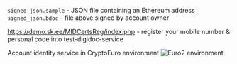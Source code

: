 `signed_json.sample` - JSON file containing an Ethereum address
`signed_json.bdoc` - file above signed by account owner


https://demo.sk.ee/MIDCertsReg/index.php - register your mobile number & personal code into test-digidoc-service

Account identity service in  CryptoEuro environment
![Euro2 environment](https://github.com/cryptofiat/contract/raw/master/eth-eur-0-41.png)
